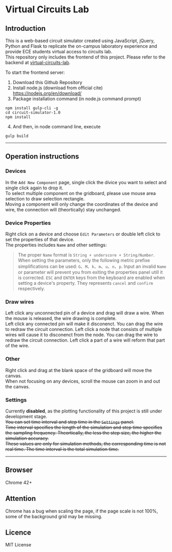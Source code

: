 # Virtual Circuits Lab

## Introduction
This is a web-based circuit simulator created using JavaScript, jQuery, Python and Flask to replicate the on-campus laboratory experience and provide ECE students virtual access to circuits lab.  
This repository only includes the frontend of this project. Please refer to the backend at [virtual-circuits-lab](https://github.com/FloriaPeng/virtual-circuits-lab).

To start the frontend server:

1. Download this Github Repository
2. Install node.js (download from official cite)
https://nodejs.org/en/download/  
3. Package installation command (in node.js command prompt)
```node  
npm install gulp-cli -g  
cd circuit-simulator-1.0  
npm install  
```  
4. And then, in node command line, execute
```node  
gulp build  
```  

---

## Operation instructions

### Devices
In the `Add New Component` page, single click the divice you want to select and single click again to drop it.  
To select multiple component on the gridboard, please use mouse area selection to draw selection rectangle.  
Moving a component will only change the coordinates of the device and wire, the connection will (theortically) stay unchanged.

### Device Properties
Right click on a device and choose `Edit Parameters` or double left click to set the properties of that device.  
The properties includes `Name` and other settings:  
> The proper `Name` format is `String + underscore + String/Number`.
> When setting the parameters, only the following metric prefixe simplifications can be used:  `G`、`M`、`k`、`m`、`u`、`n`、`p`.
> Input an invalid `Name` or parameter will prevent you from exiting the properties panel utill it is corrected.
> `ESC` and `ENTER` keys from the keyboard are enabled when setting a device's property. They represents `cancel` and `confirm` respectively.

### Draw wires
Left click any unconnected pin of a device and drag will draw a wire. When the mouse is released, the wire drawing is complete.  
Left click any connected pin will make it disconenct. You can drag the wire to redraw the circuit connection.
Left click a node that consists of multiple wires will cause it to disconenct from the node. You can drag the wire to redraw the circuit connection.
Left click a part of a wire will reform that part of the wire.

### Other
Right click and drag at the blank space of the gridboard will move the canvas.  
When not focusing on any devices, scroll the mouse can zoom in and out the canvas.

### Settings
Currently **disabled**, as the plotting functionality of this project is still under development stage.  
~~You can set time interval and step time in the `Settings` panel.  
Time interval specifies the length of the simulation and step time specifies the sampling frequency. Theortically, the less the step size, the higher the simulation accuracy.  
These values are only for simulation methods, the corresponding time is not real time. The time interval is the total simulation time.~~

---

## Browser
Chrome 42+  

## Attention
Chrome has a bug when scaling the page, if the page scale is not 100%, some of the background grid may be missing.

## Licence
MIT License
